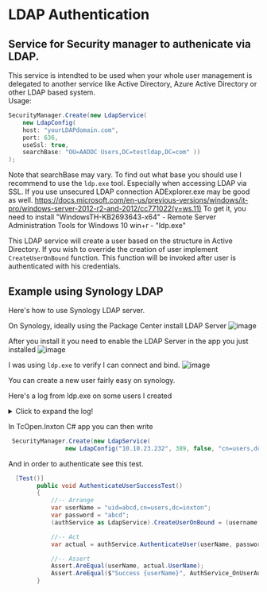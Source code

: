 # LDAP Authentication
## Service for Security manager to authenicate via LDAP.
This service is intendted to be used when your whole user management is delegated to another service 
like Active Directory, Azure Active Directory or other LDAP based system.  
Usage:
```csharp
SecurityManager.Create(new LdapService(
    new LdapConfig(
    host: "yourLDAPdomain.com",
    port: 636,
    useSsl: true,
    searchBase: "OU=AADDC Users,DC=testldap,DC=com" ))
);
```

Note that searchBase may vary. To find out what base you should use I recommend to use the `ldp.exe` tool. Especially when accessing LDAP via SSL.
If you use unsecured LDAP connection ADExplorer.exe may be good as well.
https://docs.microsoft.com/en-us/previous-versions/windows/it-pro/windows-server-2012-r2-and-2012/cc771022(v=ws.11)
To get it, you need to install 
"WindowsTH-KB2693643-x64"  -  Remote Server Administration Tools for Windows 10 
win+r  -  "ldp.exe" 


This LDAP service will create a user based on the structure in Active Directory. 
If you wish to override the creation of user implement `CreateUserOnBound` function.
This function will be invoked after user is authenticated with his credentials.

## Example using Synology LDAP


Here's how to use Synology LDAP server.

On Synology, ideally using the Package Center install LDAP Server 
![image](https://user-images.githubusercontent.com/11136013/158380475-d473e50d-3a79-4809-9aaa-fa8d44933ffb.png)

After you install it you need to enable the LDAP Server in the app you just installed
![image](https://user-images.githubusercontent.com/11136013/158380604-20d1a15f-dd6a-4f06-9254-9a9862c4379c.png)

I was using `ldp.exe` to verify I can connect and bind.
![image](https://user-images.githubusercontent.com/11136013/158380714-7d9f2f01-c357-468e-8da5-ec41e4ef949f.png)

You can create a new user fairly easy on synology.

Here's a log from ldp.exe on some users I created

<details>
  <summary>Click to expand the log!</summary>


```
Searching...
ldap_search_s(ld, "cn=users,dc=inxton", 2, "(objectClass=*)", attrList,  0, &msg)
Getting 5 entries:
Dn: cn=users,dc=inxton
cn: users; 
objectClass: organizationalRole; 

Dn: uid=admin,cn=users,dc=inxton
apple-generateduid: AA04C5DE-AED6-4D1B-ABF5-4FB94FB41267; 
authAuthority: ;basic;; 
cn: admin; 
displayName: admin; 
gecos: Directory/Diskstation default admin user; 
gidNumber: 1000001; 
homeDirectory: /home/admin; 
loginShell: /bin/sh; 
memberOf (3): cn=users,cn=groups,dc=inxton; cn=Directory Operators,cn=groups,dc=inxton; cn=administrators,cn=groups,dc=inxton; 
objectClass (10): top; posixAccount; shadowAccount; person; organizationalPerson; inetOrgPerson; apple-user; sambaSamAccount; sambaIdmapEntry; extensibleObject; 
sambaAcctFlags: [U          ]; 
sambaLMPassword: XXXXXXXXXXXXXXXXXXXXXXXXXXXXXXXX; 
sambaNTPassword: A7A1C8029EA5A0A347896FFABCDD20A5; 
sambaPasswordHistory: 0000000000000000000000000000000000000000000000000000000000000000; 
sambaPwdLastSet: 1647333861; 
sambaSID: S-1-5-21-2623049765-2560693991-2362637602-1005; 
shadowExpire: 1; 
shadowFlag: 0; 
shadowInactive: 0; 
shadowLastChange: 19066; 
shadowMax: 99999; 
shadowMin: 0; 
shadowWarning: 7; 
sn: admin; 
uid: admin; 
uidNumber: 1000000; 
userPassword: {CRYPT}$6$cdVD7KlG$JTwf9ALm4rdQNwherd69niwgfZMWcun1a0aDuBdWD2dC/5z3.Fz0yhmXd8x83ylPF6ufPMXYl3JajcBrcirjN.; 

Dn: uid=another_user,cn=users,dc=inxton
apple-birthday: 20220301000000Z; 
apple-generateduid: 7A9800E8-4A91-4790-928D-FF33D70165CC; 
authAuthority: ;basic;; 
cn: another_user; 
departmentNumber: dept; 
displayName: another_user; 
employeeNumber: employee_numma; 
employeeType: type; 
gecos: HIS DESCRIPTION; 
gidNumber: 1000001; 
homeDirectory: /home/another_user; 
homePhone: 222; 
loginShell: /bin/sh; 
mail: HISEMAIL@email.com; 
memberOf: cn=users,cn=groups,dc=inxton; 
mobile: 3333; 
objectClass (10): top; posixAccount; shadowAccount; person; organizationalPerson; inetOrgPerson; apple-user; sambaSamAccount; sambaIdmapEntry; extensibleObject; 
postalAddress: rrrr 32; 
sambaAcctFlags: [U          ]; 
sambaLMPassword: XXXXXXXXXXXXXXXXXXXXXXXXXXXXXXXX; 
sambaNTPassword: A7A1C8029EA5A0A347896FFABCDD20A5; 
sambaPasswordHistory: 0000000000000000000000000000000000000000000000000000000000000000; 
sambaPwdLastSet: 1647336984; 
sambaSID: S-1-5-21-2623049765-2560693991-2362637602-1006; 
shadowExpire: -1; 
shadowFlag: 0; 
shadowInactive: 0; 
shadowLastChange: 19066; 
shadowMax: 99999; 
shadowMin: 0; 
shadowWarning: 7; 
sn: another_user; 
telephoneNumber: 1111; 
title: title; 
uid: another_user; 
uidNumber: 1000001; 
userPassword: {CRYPT}$6$Jq1rO2WQ$DR.p78OgHfqka9g0NQV0IU2VrIN8vV9f1cwjrOB8ml27rwTcEAPCUr/ljQ0JeYK.DhTEc34s3JkEoug09EwrP.; 

Dn: uid=tesla,cn=users,dc=inxton
apple-generateduid: F8065DC1-6CDF-459E-BADC-D36018377D35; 
authAuthority: ;basic;; 
cn: tesla; 
displayName: tesla; 
gidNumber: 1000001; 
homeDirectory: /home/tesla; 
loginShell: /bin/sh; 
memberOf (3): cn=Directory Consumers,cn=groups,dc=inxton; cn=Directory Operators,cn=groups,dc=inxton; cn=users,cn=groups,dc=inxton; 
objectClass (10): top; posixAccount; shadowAccount; person; organizationalPerson; inetOrgPerson; apple-user; sambaSamAccount; sambaIdmapEntry; extensibleObject; 
sambaAcctFlags: [U          ]; 
sambaLMPassword: XXXXXXXXXXXXXXXXXXXXXXXXXXXXXXXX; 
sambaNTPassword: 8846F7EAEE8FB117AD06BDD830B7586C; 
sambaPasswordHistory: 0000000000000000000000000000000000000000000000000000000000000000; 
sambaPwdLastSet: 1647344681; 
sambaSID: S-1-5-21-2623049765-2560693991-2362637602-1007; 
shadowExpire: -1; 
shadowFlag: 0; 
shadowInactive: 0; 
shadowLastChange: 19066; 
shadowMax: 99999; 
shadowMin: 0; 
shadowWarning: 7; 
sn: tesla; 
uid: tesla; 
uidNumber: 1000002; 
userPassword: {CRYPT}$6$S6g2OSxO$DIwcYxBhEN4ZLmVAXlfpV8W0zfHIghjg/AdL0dPVd2pkncmsK0QPQCjrZbMjRH9Tp8KEcgTz0LmJVgdxTBCMN/; 

Dn: uid=abcd,cn=users,dc=inxton
apple-generateduid: 8947F9A6-97DE-4178-B873-CF60E32A2222; 
authAuthority: ;basic;; 
cn: abcd; 
displayName: abcd; 
gidNumber: 1000001; 
homeDirectory: /home/abcd; 
loginShell: /bin/sh; 
memberOf: cn=users,cn=groups,dc=inxton; 
objectClass (10): top; posixAccount; shadowAccount; person; organizationalPerson; inetOrgPerson; apple-user; sambaSamAccount; sambaIdmapEntry; extensibleObject; 
sambaAcctFlags: [U          ]; 
sambaLMPassword: XXXXXXXXXXXXXXXXXXXXXXXXXXXXXXXX; 
sambaNTPassword: EB4FF39B74B0CBCE20A4F62DBD1E3585; 
sambaPasswordHistory: 0000000000000000000000000000000000000000000000000000000000000000; 
sambaPwdLastSet: 1647347102; 
sambaSID: S-1-5-21-2623049765-2560693991-2362637602-1008; 
shadowExpire: -1; 
shadowFlag: 0; 
shadowInactive: 0; 
shadowLastChange: 19066; 
shadowMax: 99999; 
shadowMin: 0; 
shadowWarning: 7; 
sn: abcd; 
uid: abcd; 
uidNumber: 1000003; 
userPassword: {CRYPT}$6$WSXDmysJ$lgHccUgPW83WueHPz.S9lY41feMyqZFPcVYpo3ycskIAz37Hf0g/hKKbbloOmG20T5HzDo7H5TjLK/A8F/ZeJ.; 
```
</details>


In TcOpen.Inxton C# app you can then write

```csharp
 SecurityManager.Create(new LdapService(
                new LdapConfig("10.10.23.232", 389, false, "cn=users,dc=inxton")));
```
And in order to authenticate see this test.
```csharp
  [Test()]
        public void AuthenticateUserSuccessTest()
        {
            //-- Arrange
            var userName = "uid=abcd,cn=users,dc=inxton";
            var password = "abcd";
            (authService as LdapService).CreateUserOnBound = (username, connection) => new LdapUser { UserName = username };

            //-- Act
            var actual = authService.AuthenticateUser(userName, password);

            //-- Assert
            Assert.AreEqual(userName, actual.UserName);
            Assert.AreEqual($"Success {userName}", AuthService_OnUserAuthenticateSuccessMessage);
        }
```
